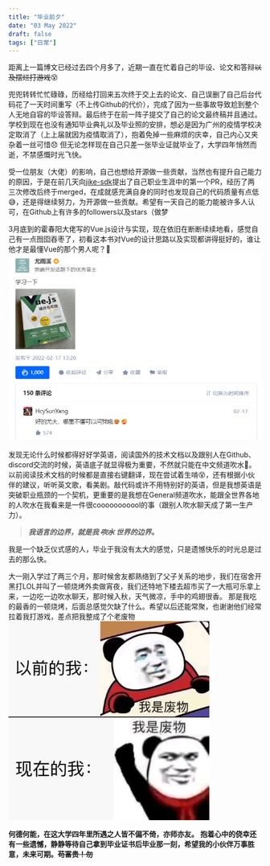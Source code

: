 ```yaml
---
title: "毕业前夕"
date: "03 May 2022"
draft: false
tags: ["日常"]
---
```


距离上一篇博文已经过去四个月多了，近期一直在忙着自己的毕设、论文和答辩~~以及摆烂打游戏~~😵

<!--more-->

兜兜转转忙忙碌碌，历经给打回来五次终于交上去的论文、自己误删了自己后台代码花了一天时间重写（不上传Github的代价），完成了因为一些事故导致尬到整个人无地自容的毕设答辩。最后终于在前一阵子提交了自己的论文最终稿并且通过。
学校到现在也没有通知毕业典礼以及毕业照的安排，想必是因为广州的疫情学校决定取消了（上上届就因为疫情取消了），抱着免掉一些麻烦的庆幸，自己内心又夹杂着一丝可惜😞
但无论怎样现在自己只差一张毕业证就毕业了，大学四年悄然而逝，不禁感慨时光飞快。

受一位朋友（大佬）的影响，自己也想给开源做一些贡献，当然也有提升自己能力的原因，于是在前几天向[jike-sdk](https://github.com/open-jike/jike-sdk)提出了自己职业生涯中的第一个PR，经历了两三次修改后终于merged，在成就感充满自身的同时也发现自己的代码质量有点低😅，还是得继续努力，为开源做一些贡献。希望有一天自己的能力能被许多人认可，在Github上有许多的followers以及stars（做梦

3月底到的霍春阳大佬写的Vue.js设计与实现，现在依旧在断断续续地看，感觉自己有一点囫囵吞枣了，初看这本书对Vue的设计思路以及实现都讲得挺好的，谁让他才是最懂Vue的那个男人呢？🐶
![](./zhihu.png)

发现无论什么时候都得好好学英语，阅读国外的技术文档以及跟别人在Github、discord交流的时候，英语底子就显得极为重要，不然就只能在中文频道吹水🤪。以前阅读技术文档的时候都是直接右键翻译，现在尝试着生啃😵，还有根据小伙伴的建议，听听英文歌，看美剧。敲代码或许不用特别好的英语，但是我想英语是突破职业瓶颈的一个契机，更重要的是我想在General频道吹水，能跟全世界各地的人吹水在我看来是一件很cooooooooool的事（跟别人吹水聊天成了第一生产力）。

> **_我语言的边界，就是我 ~~吹水~~ 世界的边界。_**

我是一个缺乏仪式感的人，毕业于我没有太大的感觉，只是遗憾快乐的时光总是过去的那么快。

大一刚入学过了两三个月，那时候舍友都熟络到了父子关系的地步，我们在宿舍开黑打LOL并叫了一顿烧烤外卖做宵夜，我们还特地下楼去超市买了一大瓶可乐拿上来，一边吃一边吹水聊天，那时候入秋，天气微凉，手中的鸡翅很香。
那是我吃的最香的一顿烧烤，后面总感觉欠缺了什么。希望以后还能常聚，也谢谢他们经常拉着我打游戏，差点把我整成了个老废物
![](./garbage.jpg)

**何德何能，在这大学四年里所遇之人皆不偏不倚，亦师亦友。**
**抱着心中的侥幸还有一些遗憾，静静等待自己拿到毕业证书后毕业那一刻，希望我的小伙伴万事胜意，未来可期。~~苟富贵！勿~~**
